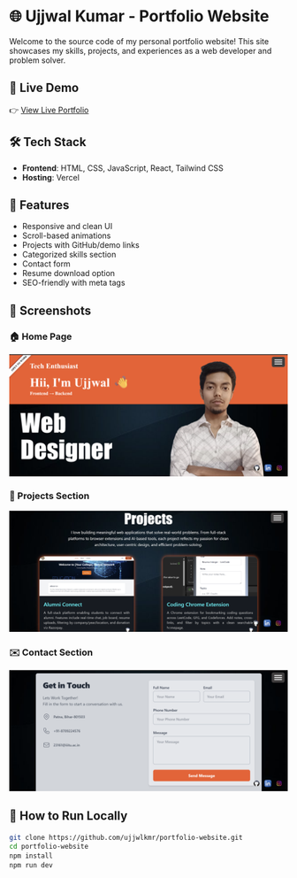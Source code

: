 # 🌐 Ujjwal Kumar - Portfolio Website

Welcome to the source code of my personal portfolio website! This site showcases my skills, projects, and experiences as a web developer and problem solver.

## 🚀 Live Demo

👉 [View Live Portfolio](https://my-portfolio-git-main-ujjwal-kumar01s-projects.vercel.app/)

## 🛠 Tech Stack

- **Frontend**: HTML, CSS, JavaScript, React, Tailwind CSS  
- **Hosting**: Vercel

## 📌 Features

- Responsive and clean UI
- Scroll-based animations
- Projects with GitHub/demo links
- Categorized skills section
- Contact form
- Resume download option
- SEO-friendly with meta tags

## 📸 Screenshots

### 🏠 Home Page
![Home](./screenshots/home.png)

### 💼 Projects Section
![Projects](./screenshots/projects.png)

### ✉️ Contact Section
![Contact](./screenshots/contact.png)

## 🧠 How to Run Locally

```bash
git clone https://github.com/ujjwlkmr/portfolio-website.git
cd portfolio-website
npm install
npm run dev
